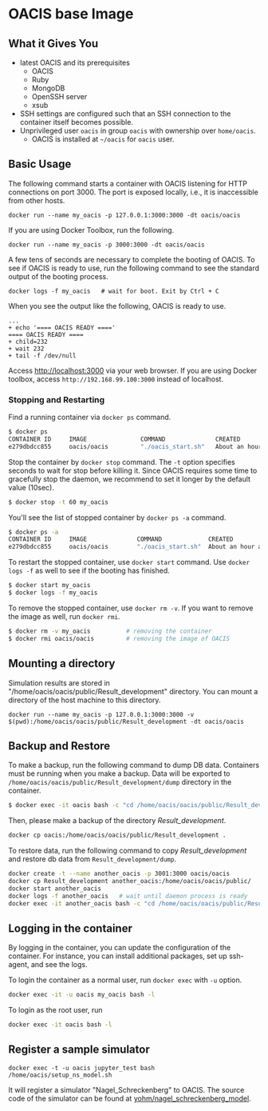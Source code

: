 # OACIS base Image

## What it Gives You

- latest OACIS and its prerequisites
    - OACIS
    - Ruby
    - MongoDB
    - OpenSSH server
    - xsub
- SSH settings are configured such that an SSH connection to the container itself becomes possible.
- Unprivileged user `oacis` in group `oacis` with ownership over `home/oacis`.
    - OACIS is installed at `~/oacis` for `oacis` user.

## Basic Usage

The following command starts a container with OACIS listening for HTTP connections on port 3000. The port is exposed locally, i.e., it is inaccessible from other hosts.

```
docker run --name my_oacis -p 127.0.0.1:3000:3000 -dt oacis/oacis
```

If you are using Docker Toolbox, run the following.

```
docker run --name my_oacis -p 3000:3000 -dt oacis/oacis
```

A few tens of seconds are necessary to complete the booting of OACIS. To see if OACIS is ready to use, run the following command to see the standard output of the booting process.

```
docker logs -f my_oacis   # wait for boot. Exit by Ctrl + C
```

When you see the output like the following, OACIS is ready to use.

```
...
+ echo '==== OACIS READY ===='
==== OACIS READY ====
+ child=232
+ wait 232
+ tail -f /dev/null
```

Access [http://localhost:3000](http://localhost:3000) via your web browser. If you are using Docker toolbox, access `http://192.168.99.100:3000` instead of localhost. 

### Stopping and Restarting

Find a running container via `docker ps` command.

```sh
$ docker ps
CONTAINER ID     IMAGE               COMMAND              CREATED             STATUS          PORTS                      NAMES
e279dbdcc855     oacis/oacis         "./oacis_start.sh"   About an hour ago   Up 5 minutes    127.0.0.1:3002->3000/tcp   my_oacis
```

Stop the container by `docker stop` command. The `-t` option specifies seconds to wait for stop before killing it. Since OACIS requires some time to gracefully stop the daemon, we recommend to set it longer by the default value (10sec).

```sh
$ docker stop -t 60 my_oacis
```

You'll see the list of stopped container by `docker ps -a` command.

```sh
$ docker ps -a
CONTAINER ID     IMAGE              COMMAND             CREATED             STATUS                       PORTS        NAMES
e279dbdcc855     oacis/oacis        "./oacis_start.sh"  About an hour ago   Exited (137) 2 minutes ago                my_oacis
```

To restart the stopped container, use `docker start` command. Use `docker logs -f` as well to see if the booting has finished.

```sh
$ docker start my_oacis
$ docker logs -f my_oacis
```

To remove the stopped container, use `docker rm -v`. If you want to remove the image as well, run `docker rmi`.

```sh
$ docker rm -v my_oacis          # removing the container
$ docker rmi oacis/oacis         # removing the image of OACIS
```

## Mounting a directory

Simulation results are stored in "/home/oacis/oacis/public/Result_development" directory. You can mount a directory of the host machine to this directory.

```
docker run --name my_oacis -p 127.0.0.1:3000:3000 -v $(pwd):/home/oacis/oacis/public/Result_development -dt oacis/oacis
```

## Backup and Restore

To make a backup, run the following command to dump DB data.
Containers must be running when you make a backup.
Data will be exported to `/home/oacis/oacis/public/Result_development/dump` directory in the container.

```sh
$ docker exec -it oacis bash -c "cd /home/oacis/oacis/public/Result_development; mongodump --db oacis_development; chown -R oacis:oacis dump"
```

Then, please make a backup of the directory *Result_development*.

```sh
docker cp oacis:/home/oacis/oacis/public/Result_development .
```

To restore data, run the following command to copy *Result_development* and restore db data from `Result_development/dump`.

```sh
docker create -t --name another_oacis -p 3001:3000 oacis/oacis
docker cp Result_development another_oacis:/home/oacis/oacis/public/
docker start another_oacis
docker logs -f another_oacis   # wait until daemon process is ready
docker exec -it another_oacis bash -c "cd /home/oacis/oacis/public/Result_development/dump/oacis_development; mongorestore --db oacis_development ."
```

## Logging in the container

By logging in the container, you can update the configuration of the container.
For instance, you can install additional packages, set up ssh-agent, and see the logs.

To login the container as a normal user, run `docker exec` with `-u` option.

```sh
docker exec -it -u oacis my_oacis bash -l
```

To login as the root user, run

```sh
docker exec -it oacis bash -l
```

## Register a sample simulator

```
docker exec -t -u oacis jupyter_test bash /home/oacis/setup_ns_model.sh
```

It will register a simulator "Nagel_Schreckenberg" to OACIS.
The source code of the simulator can be found at [yohm/nagel_schreckenberg_model](https://github.com/yohm/nagel_schreckenberg_model).

